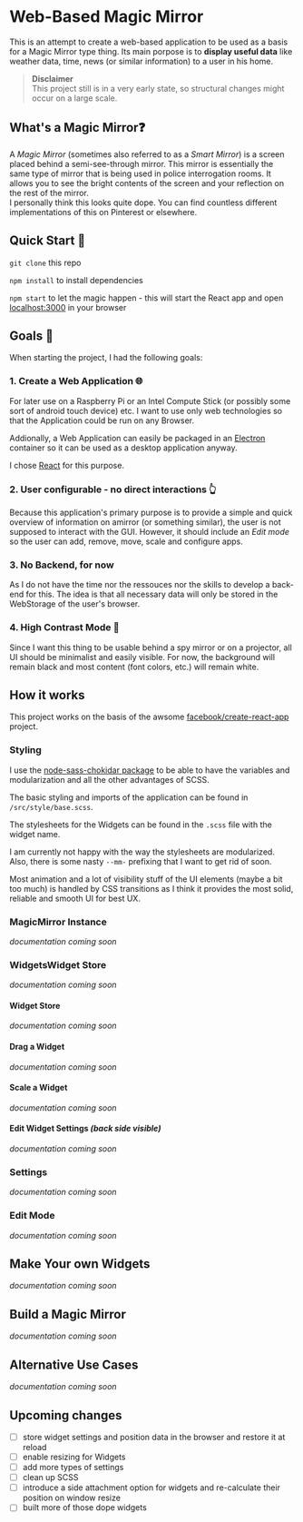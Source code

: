 # Web-Based Magic Mirror

This is an attempt to create a web-based application to be used as a basis for a Magic Mirror type thing. Its main porpose is to **display useful data** like weather data, time, news (or similar information) to a user in his home.

>  **Disclaimer**   
> This project still is in a very early state, so structural changes might occur on a large scale.


## What's a Magic Mirror❓

A *Magic Mirror* (sometimes also referred to as a *Smart Mirror*) is a screen placed behind a semi-see-through mirror. This mirror is essentially the same type of mirror that is being used in police interrogation rooms. It allows you to see the bright contents of the screen and your reflection on the rest of the mirror.   
I personally think this looks quite dope. You can find countless different implementations of this on Pinterest or elsewhere.


## Quick Start 🛫

`git clone` this repo

`npm install` to install dependencies

`npm start` to let the magic happen - this will start the React app and open [localhost:3000](http://localhost:3000/) in your browser


## Goals 🏁

When starting the project, I had the following goals:


### 1. Create a Web Application 🌐

For later use  on a Raspberry Pi or an Intel Compute Stick (or possibly some sort of android touch device) etc. I want to use only web technologies so that the Application could be run on any Browser.

Addionally, a Web Application can easily be packaged in an [Electron](https://github.com/electron/electron) container so it can be used as a desktop application anyway.

I chose [React](https://github.com/facebook/react) for this purpose.


### 2. User configurable - no direct interactions 👆

Because this application's primary purpose is to provide a simple and quick overview of information on amirror (or something similar), the user is not supposed to interact with the GUI. However, it should include an *Edit mode* so the user can add, remove, move, scale and configure apps.


### 3. No Backend, for now

As I do not have the time nor the ressouces nor the skills to develop a back-end for this. The idea is that all necessary data will only be stored in the WebStorage of the user's browser.


### 4. High Contrast Mode 🔲

Since I want this thing to be usable behind a spy mirror or on a projector, all UI should be minimalist and easily visible. For now, the background will remain black and most content (font colors, etc.) will remain white.



## How it works

This project works on the basis of the awsome [facebook/create-react-app](https://github.com/facebook/create-react-app) project.


### Styling
I use the [node-sass-chokidar package](https://github.com/michaelwayman/node-sass-chokidar) to be able to have the variables and modularization and all the other advantages of SCSS.

The basic styling and imports of the application can be found in `/src/style/base.scss`.

The stylesheets for the Widgets can be found in the `.scss` file with the widget name.

I am currently not happy with the way the stylesheets are modularized. Also, there is some nasty `--mm-` prefixing that I want to get rid of soon.

Most animation and a lot of visibility stuff of the UI elements (maybe a bit too much) is handled by CSS transitions as I think it provides the most solid, reliable and smooth UI for best UX.


### MagicMirror Instance

*documentation coming soon*


### WidgetsWidget Store

*documentation coming soon*


#### Widget Store

*documentation coming soon*


#### Drag a Widget

*documentation coming soon*


#### Scale a Widget

*documentation coming soon*


#### Edit Widget Settings *(back side visible)*

*documentation coming soon*


### Settings

*documentation coming soon*


### Edit Mode

*documentation coming soon*


## Make Your own Widgets

*documentation coming soon*


## Build a Magic Mirror

*documentation coming soon*


## Alternative Use Cases

*documentation coming soon*


## Upcoming changes

- [ ] store widget settings and position data in the browser and restore it at reload
- [ ] enable resizing for Widgets
- [ ] add more types of settings
- [ ] clean up SCSS
- [ ] introduce a side attachment option for widgets and re-calculate their position on window resize
- [ ] built more of those dope widgets